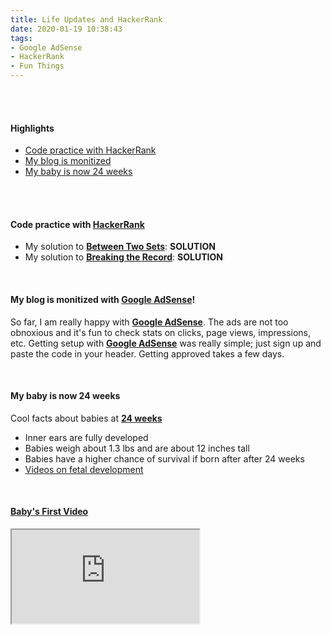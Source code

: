 ```yaml
---
title: Life Updates and HackerRank
date: 2020-01-19 10:38:43
tags: 
- Google AdSense
- HackerRank
- Fun Things
---
```


<br>
<br>

<h4>Highlights</h4>
<ul>

<li> <a href = "#HackerRank">Code practice with HackerRank</a></li>
<li> <a href = "#GoogleAdsense">My blog is monitized</a></li>
<li> <a href = "#BabyAt24Weeks">My baby is now 24 weeks</a></li>
</ul>

<br>
<br>

<h4><a id="HackerRank">Code practice with 
<a href="https://www.hackerrank.com/dashboard">HackerRank</a></h4>
<ul>
<li>My solution to 
<strong><a href="https://www.hackerrank.com/challenges/between-two-sets/problem">Between Two Sets</a></strong>: <strong><a href="https://www.hannahsky86.com/2020/01/18/hacker-rank-solutions/"><a id="BetweenTwoSets">SOLUTION</a></a></strong></li>

<li>My solution to <strong><a href="https://www.hackerrank.com/challenges/breaking-best-and-worst-records/problem">Breaking the Record</a></strong>: <strong><a href="https://www.hannahsky86.com/2020/01/18/hacker-rank-solutions/"><a id="BreakingTheRecords">SOLUTION</a></a></strong></li>
</ul>

<br>

<h4><a id="GoogleAdsense"> My blog is monitized with <a href="https://www.google.com/adsense">Google AdSense</a></a></strong>!</h4>

So far, I am really happy with <strong><a href="https://www.google.com/adsense">Google AdSense</a></strong>. The ads are not too obnoxious and it's fun to check stats on clicks, page views, impressions, etc. Getting setup with <strong><a href="https://www.google.com/adsense">Google AdSense</a></strong> was really simple; just sign up and paste the code in your header. Getting approved takes a few days. 

<br>

<h4><a id="BabyAt24Weeks">My baby is now 24 weeks</a></h4>
Cool facts about babies at <a href="https://www.babycentre.co.uk/24-weeks-pregnant"><strong>24 weeks</strong></a>
<ul>
<li>Inner ears are fully developed</li>
<li>Babies weigh about 1.3 lbs and are about 12 inches tall</li>
<li>Babies have a higher chance of survival if born after after 24 weeks</li>
<li><a href="https://www.babycentre.co.uk/c25004461/inside-pregnancy-videos">Videos on fetal development</a></li>
</ul>

<br>

<h4><a href="https://www.youtube.com/embed/6W6rwFkl10k">Baby's First Video</a>
</h4>
<span>
<div class="video-container"><iframe src="https://www.youtube.com/embed/6W6rwFkl10k"></iframe></div>
</span>    
 
<br>
<br>